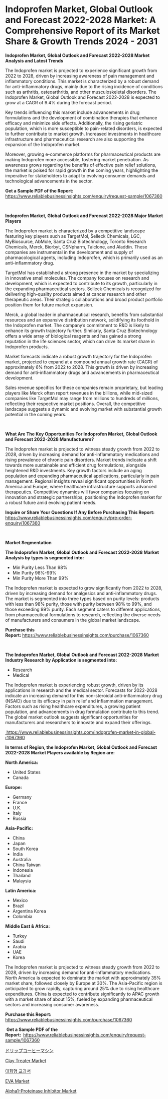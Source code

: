 <p><h1>Indoprofen Market, Global Outlook and Forecast 2022-2028 Market: A Comprehensive Report of its Market Share & Growth Trends 2024 - 2031</h1></p><p><strong>Indoprofen Market, Global Outlook and Forecast 2022-2028 Market Analysis and Latest Trends</strong></p>
<p><p>The Indoprofen market is projected to experience significant growth from 2022 to 2028, driven by increasing awareness of pain management and inflammatory conditions. This market is characterized by a robust demand for anti-inflammatory drugs, mainly due to the rising incidence of conditions such as arthritis, osteoarthritis, and other musculoskeletal disorders. The Indoprofen Market, Global Outlook and Forecast 2022-2028 is expected to grow at a CAGR of 9.4% during the forecast period.</p><p>Key trends influencing this market include advancements in drug formulations and the development of combination therapies that enhance efficacy and minimize side effects. Additionally, the rising geriatric population, which is more susceptible to pain-related disorders, is expected to further contribute to market growth. Increased investments in healthcare infrastructure and pharmaceutical research are also supporting the expansion of the Indoprofen market.</p><p>Moreover, growing e-commerce platforms for pharmaceutical products are making Indoprofen more accessible, fostering market penetration. As awareness grows regarding the benefits of effective pain relief solutions, the market is poised for rapid growth in the coming years, highlighting the imperative for stakeholders to adapt to evolving consumer demands and technological advancements in the sector.</p></p>
<p><strong>Get a Sample PDF of the Report:&nbsp;</strong> <a href="https://www.reliablebusinessinsights.com/enquiry/request-sample/1067360">https://www.reliablebusinessinsights.com/enquiry/request-sample/1067360</a></p>
<p>&nbsp;</p>
<p><strong>Indoprofen Market, Global Outlook and Forecast 2022-2028 Major Market Players</strong></p>
<p><p>The Indoprofen market is characterized by a competitive landscape featuring key players such as TargetMol, Selleck Chemicals, LGC, MyBiosource, AbMole, Santa Cruz Biotechnology, Toronto Research Chemicals, Merck, Biorbyt, CSNpharm, Taiclone, and Aladdin. These companies are instrumental in the development and supply of pharmacological agents, including Indoprofen, which is primarily used as an anti-inflammatory drug.</p><p>TargetMol has established a strong presence in the market by specializing in innovative small molecules. The company focuses on research and development, which is expected to contribute to its growth, particularly in the expanding pharmaceutical sectors. Selleck Chemicals is recognized for delivering high-quality products aimed at cancer research and other therapeutic areas. Their strategic collaborations and broad product portfolio position them for future market expansion.</p><p>Merck, a global leader in pharmaceutical research, benefits from substantial resources and an expansive distribution network, solidifying its foothold in the Indoprofen market. The company’s commitment to R&D is likely to enhance its growth trajectory further. Similarly, Santa Cruz Biotechnology offers a wide array of biological reagents and has gained a strong reputation in the life sciences sector, which can drive its market share in Indoprofen products.</p><p>Market forecasts indicate a robust growth trajectory for the Indoprofen market, projected to expand at a compound annual growth rate (CAGR) of approximately 6% from 2022 to 2028. This growth is driven by increasing demand for anti-inflammatory drugs and advancements in pharmaceutical development.</p><p>Sales revenue specifics for these companies remain proprietary, but leading players like Merck often report revenues in the billions, while mid-sized companies like TargetMol may range from millions to hundreds of millions, reflecting their respective market positions. Overall, the competitive landscape suggests a dynamic and evolving market with substantial growth potential in the coming years.</p></p>
<p>&nbsp;</p>
<p><strong>What Are The Key Opportunities For Indoprofen Market, Global Outlook and Forecast 2022-2028 Manufacturers?</strong></p>
<p><p>The Indoprofen market is projected to witness steady growth from 2022 to 2028, driven by increasing demand for anti-inflammatory medications and rising prevalence of chronic pain disorders. Market trends indicate a shift towards more sustainable and efficient drug formulations, alongside heightened R&D investments. Key growth factors include an aging population and expanding pharmaceutical applications, particularly in pain management. Regional insights reveal significant opportunities in North America and Europe, where healthcare infrastructure supports advanced therapeutics. Competitive dynamics will favor companies focusing on innovation and strategic partnerships, positioning the Indoprofen market for a robust future amid evolving patient needs.</p></p>
<p><strong>Inquire or Share Your Questions If Any Before Purchasing This Report:</strong> <a href="https://www.reliablebusinessinsights.com/enquiry/pre-order-enquiry/1067360">https://www.reliablebusinessinsights.com/enquiry/pre-order-enquiry/1067360</a></p>
<p>&nbsp;</p>
<p><strong>Market Segmentation</strong></p>
<p><strong>The Indoprofen Market, Global Outlook and Forecast 2022-2028 Market Analysis by types is segmented into:</strong></p>
<p><ul><li>Min Purity Less Than 98%</li><li>Min Purity 98%-99%</li><li>Min Purity More Than 99%</li></ul></p>
<p><p>The Indoprofen market is expected to grow significantly from 2022 to 2028, driven by increasing demand for analgesics and anti-inflammatory drugs. The market is segmented into three types based on purity levels: products with less than 98% purity, those with purity between 98% to 99%, and those exceeding 99% purity. Each segment caters to different applications, from pharmaceutical formulations to research, reflecting the diverse needs of manufacturers and consumers in the global market landscape.</p></p>
<p><strong>Purchase this Report:&nbsp;</strong><a href="https://www.reliablebusinessinsights.com/purchase/1067360">https://www.reliablebusinessinsights.com/purchase/1067360</a></p>
<p>&nbsp;</p>
<p><strong>The Indoprofen Market, Global Outlook and Forecast 2022-2028 Market Industry Research by Application is segmented into:</strong></p>
<p><ul><li>Research</li><li>Medical</li></ul></p>
<p><p>The Indoprofen market is experiencing robust growth, driven by its applications in research and the medical sector. Forecasts for 2022-2028 indicate an increasing demand for this non-steroidal anti-inflammatory drug (NSAID) due to its efficacy in pain relief and inflammation management. Factors such as rising healthcare expenditures, a growing patient population, and advancements in drug formulation contribute to this trend. The global market outlook suggests significant opportunities for manufacturers and researchers to innovate and expand their offerings.</p></p>
<p><a href="https://www.reliablebusinessinsights.com/indoprofen-market-in-global-r1067360">&nbsp;https://www.reliablebusinessinsights.com/indoprofen-market-in-global-r1067360</a></p>
<p><strong>In terms of Region, the Indoprofen Market, Global Outlook and Forecast 2022-2028 Market Players available by Region are:</strong></p>
<p>
    <p> <strong> North America: </strong>
        <ul>
            <li>United States</li>
            <li>Canada</li>
        </ul>
        </p> 
    <p> <strong> Europe: </strong>
        <ul>
            <li>Germany</li>
            <li>France</li>
            <li>U.K.</li>
            <li>Italy</li>
            <li>Russia</li>
        </ul>
        </p> 
    <p> <strong> Asia-Pacific: </strong>
        <ul>
            <li>China</li>
            <li>Japan</li>
            <li>South Korea</li>
            <li>India</li>
            <li>Australia</li>
            <li>China Taiwan</li>
            <li>Indonesia</li>
            <li>Thailand</li>
            <li>Malaysia</li>
        </ul>
        </p> 
    <p> <strong> Latin America: </strong>
        <ul>
            <li>Mexico</li>
            <li>Brazil</li>
            <li>Argentina Korea</li>
            <li>Colombia</li>
        </ul>
        </p> 
    <p> <strong> Middle East & Africa: </strong>
        <ul>
            <li>Turkey</li>
            <li>Saudi</li>
            <li>Arabia</li>
            <li>UAE</li>
            <li>Korea</li>
        </ul>
    </p>
    </p>
<p><p>The Indoprofen market is projected to witness steady growth from 2022 to 2028, driven by increasing demand for anti-inflammatory medications. North America is expected to dominate the market with approximately 35% market share, followed closely by Europe at 30%. The Asia-Pacific region is anticipated to grow rapidly, capturing around 25% due to rising healthcare expenditures. China is expected to contribute significantly to APAC growth with a market share of about 15%, fueled by expanding pharmaceutical sectors and increasing consumer awareness.</p></p>
<p><strong>Purchase this Report: </strong><a href="https://www.reliablebusinessinsights.com/purchase/1067360">https://www.reliablebusinessinsights.com/purchase/1067360</a></p>
<p>&nbsp;<strong>Get a Sample PDF of the Report:&nbsp;&nbsp;</strong><a href="https://www.reliablebusinessinsights.com/enquiry/request-sample/1067360">https://www.reliablebusinessinsights.com/enquiry/request-sample/1067360</a></p>
<p><strong></strong></p>
<p><p><a href="https://medium.com/@zionmetz1960/%E3%83%89%E3%83%AA%E3%83%83%E3%83%97%E3%82%B3%E3%83%BC%E3%83%92%E3%83%BC%E3%83%9E%E3%82%B7%E3%83%B3%E5%B8%82%E5%A0%B4%E3%81%AE%E8%A6%8F%E6%A8%A1%E3%81%A8%E3%82%B7%E3%82%A7%E3%82%A2%E5%88%86%E6%9E%90-%E6%88%90%E9%95%B7%E3%83%88%E3%83%AC%E3%83%B3%E3%83%89%E3%81%A8%E4%BA%88%E6%B8%AC-2024-2031-dc6b366c43e5">ドリップコーヒーマシン</a></p><p><a href="https://www.linkedin.com/pulse/navigating-clay-treater-market-expert-analysis-forecast-hbpre?trackingId=CkoigDsOTxiB1VlqHCt6Iw%3D%3D">Clay Treater Market</a></p><p><a href="https://medium.com/@ransomjohns73/%EA%B8%80%EB%A1%9C%EB%B2%8C-%EC%9D%B8%ED%84%B0%EB%9E%99%ED%8B%B0%EB%B8%8C-%EA%B5%90%EA%B3%BC%EC%84%9C-%EC%8B%9C%EC%9E%A5-%EB%B6%80%EB%AC%B8-%EC%9C%A0%ED%98%95-%EC%9D%91%EC%9A%A9-%ED%94%84%EB%A1%9C%EA%B7%B8%EB%9E%A8-%EC%8B%9C%EC%9E%A5-%EC%B0%B8%EC%97%AC%EC%9E%90-%EC%A0%84%EB%9E%B5-%EC%A7%80%EC%97%AD-%EC%84%B1%EC%9E%A5-%ED%86%B5%EC%B0%B0%EB%A0%A5-%EB%B0%8F-%EB%AF%B8%EB%9E%98-%EC%98%88%EC%B8%A1-2024-2031-1f2cf24dfd41">대화형 교과서</a></p><p><a href="https://medium.com/@amexben1465_98864/global-eva-market-exploring-market-share-market-trends-and-future-growth-c7d2450f0d31">EVA Market</a></p><p><a href="https://issuu.com/reportprime-2/docs/alpha1-proteinase-inhibitor-market-_b6e738dc438212">Alpha1-Proteinase Inhibitor Market</a></p></p>